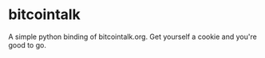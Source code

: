# bitcointalk
A simple python binding of bitcointalk.org.
Get yourself a cookie and you're good to go.
